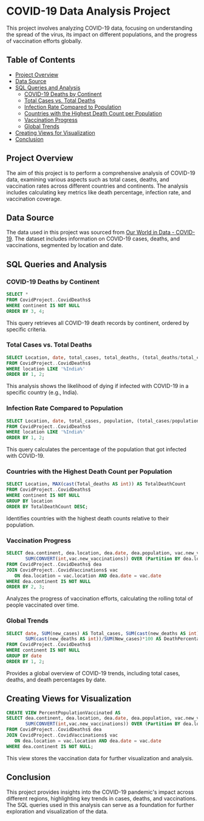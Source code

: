 # COVID-19 Data Analysis Project

This project involves analyzing COVID-19 data, focusing on understanding the spread of the virus, its impact on different populations, and the progress of vaccination efforts globally.

## Table of Contents

- [Project Overview](#project-overview)
- [Data Source](#data-source)
- [SQL Queries and Analysis](#sql-queries-and-analysis)
  - [COVID-19 Deaths by Continent](#covid-19-deaths-by-continent)
  - [Total Cases vs. Total Deaths](#total-cases-vs-total-deaths)
  - [Infection Rate Compared to Population](#infection-rate-compared-to-population)
  - [Countries with the Highest Death Count per Population](#countries-with-the-highest-death-count-per-population)
  - [Vaccination Progress](#vaccination-progress)
  - [Global Trends](#global-trends)
- [Creating Views for Visualization](#creating-views-for-visualization)
- [Conclusion](#conclusion)

## Project Overview

The aim of this project is to perform a comprehensive analysis of COVID-19 data, examining various aspects such as total cases, deaths, and vaccination rates across different countries and continents. The analysis includes calculating key metrics like death percentage, infection rate, and vaccination coverage.

## Data Source

The data used in this project was sourced from [Our World in Data - COVID-19](https://ourworldindata.org/covid-deaths). The dataset includes information on COVID-19 cases, deaths, and vaccinations, segmented by location and date.

## SQL Queries and Analysis

### COVID-19 Deaths by Continent
```sql
SELECT *
FROM CovidProject..CovidDeaths$
WHERE continent IS NOT NULL
ORDER BY 3, 4;
```
This query retrieves all COVID-19 death records by continent, ordered by specific criteria.

### Total Cases vs. Total Deaths
```sql
SELECT Location, date, total_cases, total_deaths, (total_deaths/total_cases)*100 AS DeathPercentage
FROM CovidProject..CovidDeaths$
WHERE location LIKE '%India%'
ORDER BY 1, 2;
```
This analysis shows the likelihood of dying if infected with COVID-19 in a specific country (e.g., India).

### Infection Rate Compared to Population
```sql
SELECT Location, date, total_cases, population, (total_cases/population)*100 AS PercentofPopulationInfected
FROM CovidProject..CovidDeaths$
WHERE location LIKE '%India%'
ORDER BY 1, 2;
```
This query calculates the percentage of the population that got infected with COVID-19.

### Countries with the Highest Death Count per Population
```sql
SELECT Location, MAX(cast(Total_deaths AS int)) AS TotalDeathCount
FROM CovidProject..CovidDeaths$
WHERE continent IS NOT NULL
GROUP BY location
ORDER BY TotalDeathCount DESC;
```
Identifies countries with the highest death counts relative to their population.

### Vaccination Progress
```sql
SELECT dea.continent, dea.location, dea.date, dea.population, vac.new_vaccinations, 
       SUM(CONVERT(int,vac.new_vaccinations)) OVER (Partition BY dea.location ORDER BY dea.date) AS RollingPeopleVaccinated
FROM CovidProject..CovidDeaths$ dea
JOIN CovidProject..CovidVaccinations$ vac
   ON dea.location = vac.location AND dea.date = vac.date
WHERE dea.continent IS NOT NULL
ORDER BY 2, 3;
```
Analyzes the progress of vaccination efforts, calculating the rolling total of people vaccinated over time.

### Global Trends
```sql
SELECT date, SUM(new_cases) AS Total_cases, SUM(cast(new_deaths AS int)) AS TotalDeaths, 
       SUM(cast(new_deaths AS int))/SUM(New_cases)*100 AS DeathPercentage
FROM CovidProject..CovidDeaths$
WHERE continent IS NOT NULL
GROUP BY date
ORDER BY 1, 2;
```
Provides a global overview of COVID-19 trends, including total cases, deaths, and death percentages by date.

## Creating Views for Visualization
```sql
CREATE VIEW PercentPopulationVaccinated AS
SELECT dea.continent, dea.location, dea.date, dea.population, vac.new_vaccinations, 
       SUM(CONVERT(int,vac.new_vaccinations)) OVER (Partition BY dea.location ORDER BY dea.date) AS RollingPeopleVaccinated
FROM CovidProject..CovidDeaths$ dea
JOIN CovidProject..CovidVaccinations$ vac
   ON dea.location = vac.location AND dea.date = vac.date
WHERE dea.continent IS NOT NULL;
```
This view stores the vaccination data for further visualization and analysis.

## Conclusion

This project provides insights into the COVID-19 pandemic's impact across different regions, highlighting key trends in cases, deaths, and vaccinations. The SQL queries used in this analysis can serve as a foundation for further exploration and visualization of the data.
